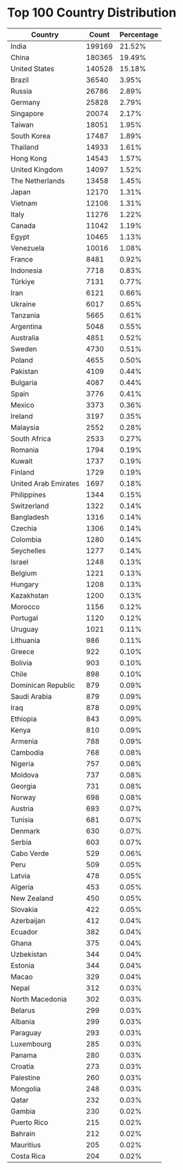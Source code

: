 # Top 100 Country Distribution
| Country | Count | Percentage |
|----|----|----|
| India | 199169 | 21.52% |
| China | 180365 | 19.49% |
| United States | 140528 | 15.18% |
| Brazil | 36540 | 3.95% |
| Russia | 26786 | 2.89% |
| Germany | 25828 | 2.79% |
| Singapore | 20074 | 2.17% |
| Taiwan | 18051 | 1.95% |
| South Korea | 17487 | 1.89% |
| Thailand | 14933 | 1.61% |
| Hong Kong | 14543 | 1.57% |
| United Kingdom | 14097 | 1.52% |
| The Netherlands | 13458 | 1.45% |
| Japan | 12170 | 1.31% |
| Vietnam | 12106 | 1.31% |
| Italy | 11276 | 1.22% |
| Canada | 11042 | 1.19% |
| Egypt | 10465 | 1.13% |
| Venezuela | 10016 | 1.08% |
| France | 8481 | 0.92% |
| Indonesia | 7718 | 0.83% |
| Türkiye | 7131 | 0.77% |
| Iran | 6121 | 0.66% |
| Ukraine | 6017 | 0.65% |
| Tanzania | 5665 | 0.61% |
| Argentina | 5048 | 0.55% |
| Australia | 4851 | 0.52% |
| Sweden | 4730 | 0.51% |
| Poland | 4655 | 0.50% |
| Pakistan | 4109 | 0.44% |
| Bulgaria | 4087 | 0.44% |
| Spain | 3776 | 0.41% |
| Mexico | 3373 | 0.36% |
| Ireland | 3197 | 0.35% |
| Malaysia | 2552 | 0.28% |
| South Africa | 2533 | 0.27% |
| Romania | 1794 | 0.19% |
| Kuwait | 1737 | 0.19% |
| Finland | 1729 | 0.19% |
| United Arab Emirates | 1697 | 0.18% |
| Philippines | 1344 | 0.15% |
| Switzerland | 1322 | 0.14% |
| Bangladesh | 1316 | 0.14% |
| Czechia | 1306 | 0.14% |
| Colombia | 1280 | 0.14% |
| Seychelles | 1277 | 0.14% |
| Israel | 1248 | 0.13% |
| Belgium | 1221 | 0.13% |
| Hungary | 1208 | 0.13% |
| Kazakhstan | 1200 | 0.13% |
| Morocco | 1156 | 0.12% |
| Portugal | 1120 | 0.12% |
| Uruguay | 1021 | 0.11% |
| Lithuania | 986 | 0.11% |
| Greece | 922 | 0.10% |
| Bolivia | 903 | 0.10% |
| Chile | 898 | 0.10% |
| Dominican Republic | 879 | 0.09% |
| Saudi Arabia | 879 | 0.09% |
| Iraq | 878 | 0.09% |
| Ethiopia | 843 | 0.09% |
| Kenya | 810 | 0.09% |
| Armenia | 788 | 0.09% |
| Cambodia | 768 | 0.08% |
| Nigeria | 757 | 0.08% |
| Moldova | 737 | 0.08% |
| Georgia | 731 | 0.08% |
| Norway | 698 | 0.08% |
| Austria | 693 | 0.07% |
| Tunisia | 681 | 0.07% |
| Denmark | 630 | 0.07% |
| Serbia | 603 | 0.07% |
| Cabo Verde | 529 | 0.06% |
| Peru | 509 | 0.05% |
| Latvia | 478 | 0.05% |
| Algeria | 453 | 0.05% |
| New Zealand | 450 | 0.05% |
| Slovakia | 422 | 0.05% |
| Azerbaijan | 412 | 0.04% |
| Ecuador | 382 | 0.04% |
| Ghana | 375 | 0.04% |
| Uzbekistan | 344 | 0.04% |
| Estonia | 344 | 0.04% |
| Macao | 329 | 0.04% |
| Nepal | 312 | 0.03% |
| North Macedonia | 302 | 0.03% |
| Belarus | 299 | 0.03% |
| Albania | 299 | 0.03% |
| Paraguay | 293 | 0.03% |
| Luxembourg | 285 | 0.03% |
| Panama | 280 | 0.03% |
| Croatia | 273 | 0.03% |
| Palestine | 260 | 0.03% |
| Mongolia | 248 | 0.03% |
| Qatar | 232 | 0.03% |
| Gambia | 230 | 0.02% |
| Puerto Rico | 215 | 0.02% |
| Bahrain | 212 | 0.02% |
| Mauritius | 205 | 0.02% |
| Costa Rica | 204 | 0.02% |
